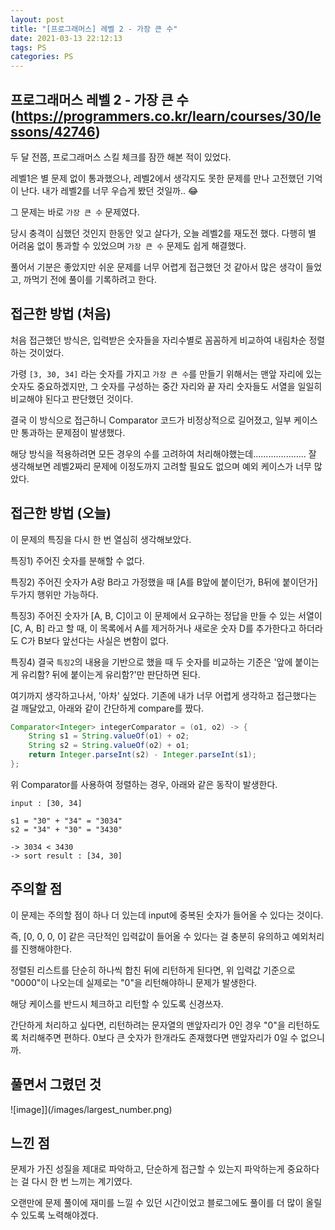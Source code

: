 ```yaml
---
layout: post
title: "[프로그래머스] 레벨 2 - 가장 큰 수"
date: 2021-03-13 22:12:13
tags: PS
categories: PS
---
```


## 프로그래머스 레벨 2 - 가장 큰 수 (https://programmers.co.kr/learn/courses/30/lessons/42746)

두 달 전쯤, 프로그래머스 스킬 체크를 잠깐 해본 적이 있었다.

레벨1은 별 문제 없이 통과했으나, 레벨2에서 생각지도 못한 문제를 만나 고전했던 기억이 난다. 내가 레벨2를 너무 우습게 봤던 것일까.. 😂

그 문제는 바로 `가장 큰 수` 문제였다.

당시 충격이 심했던 것인지 한동안 잊고 살다가, 오늘 레벨2를 재도전 했다. 다행히 별 어려움 없이 통과할 수 있었으며 `가장 큰 수` 문제도 쉽게 해결했다.

풀어서 기분은 좋았지만 쉬운 문제를 너무 어렵게 접근했던 것 같아서 많은 생각이 들었고, 까먹기 전에 풀이를 기록하려고 한다.

## 접근한 방법 (처음)

처음 접근했던 방식은, 입력받은 숫자들을 자리수별로 꼼꼼하게 비교하여 내림차순 정렬하는 것이었다.

가령 `[3, 30, 34]` 라는 숫자를 가지고 `가장 큰 수`를 만들기 위해서는 맨앞 자리에 있는 숫자도 중요하겠지만, 그 숫자를 구성하는 중간 자리와 끝 자리 숫자들도 서열을 일일히 비교해야 된다고 판단했던 것이다.

결국 이 방식으로 접근하니 Comparator 코드가 비정상적으로 길어졌고, 일부 케이스만 통과하는 문제점이 발생했다.

해당 방식을 적용하려면 모든 경우의 수를 고려하여 처리해야했는데..................... 잘 생각해보면 레벨2짜리 문제에 이정도까지 고려할 필요도 없으며 예외 케이스가 너무 많았다.

## 접근한 방법 (오늘)

이 문제의 특징을 다시 한 번 열심히 생각해보았다.

특징1) 주어진 숫자를 분해할 수 없다.

특징2) 주어진 숫자가 A랑 B라고 가정했을 때 [A를 B앞에 붙이던가, B뒤에 붙이던가] 두가지 행위만 가능하다.

특징3) 주어진 숫자가 [A, B, C]이고 이 문제에서 요구하는 정답을 만들 수 있는 서열이 [C, A, B] 라고 할 때, 이 목록에서 A를 제거하거나 새로운 숫자 D를 추가한다고 하더라도 C가 B보다 앞선다는 사실은 변함이 없다.

특징4) 결국 `특징2`의 내용을 기반으로 했을 때 두 숫자를 비교하는 기준은 '앞에 붙이는게 유리함? 뒤에 붙이는게 유리함?'만 판단하면 된다.

여기까지 생각하고나서, '아차' 싶었다. 기존에 내가 너무 어렵게 생각하고 접근했다는 걸 깨달았고, 아래와 같이 간단하게 compare를 짰다.

```java
Comparator<Integer> integerComparator = (o1, o2) -> {
    String s1 = String.valueOf(o1) + o2;
    String s2 = String.valueOf(o2) + o1;
    return Integer.parseInt(s2) - Integer.parseInt(s1);
};
```

위 Comparator를 사용하여 정렬하는 경우, 아래와 같은 동작이 발생한다.

```
input : [30, 34]

s1 = "30" + "34" = "3034"
s2 = "34" + "30" = "3430"

-> 3034 < 3430
-> sort result : [34, 30]
```

## 주의할 점
이 문제는 주의할 점이 하나 더 있는데 input에 중복된 숫자가 들어올 수 있다는 것이다.

즉, [0, 0, 0, 0] 같은 극단적인 입력값이 들어올 수 있다는 걸 충분히 유의하고 예외처리를 진행해야한다.

정렬된 리스트를 단순히 하나씩 합친 뒤에 리턴하게 된다면, 위 입력값 기준으로 "0000"이 나오는데 실제로는 "0"을 리턴해야하니 문제가 발생한다.

해당 케이스를 반드시 체크하고 리턴할 수 있도록 신경쓰자.

간단하게 처리하고 싶다면, 리턴하려는 문자열의 맨앞자리가 0인 경우 "0"을 리턴하도록 처리해주면 편하다. 0보다 큰 숫자가 한개라도 존재했다면 맨앞자리가 0일 수 없으니까.

## 풀면서 그렸던 것

![image]](/images/largest_number.png)

## 느낀 점

문제가 가진 성질을 제대로 파악하고, 단순하게 접근할 수 있는지 파악하는게 중요하다는 걸 다시 한 번 느끼는 계기였다.

오랜만에 문제 풀이에 재미를 느낄 수 있던 시간이었고 블로그에도 풀이를 더 많이 올릴 수 있도록 노력해야겠다.
